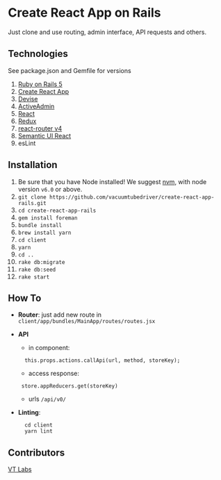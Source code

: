 # Create React App on Rails

Just clone and use routing, admin interface, API requests and others.

## Technologies

See package.json and Gemfile for versions

1. [Ruby on Rails 5](http://rubyonrails.org/)
1. [Create React App](https://github.com/facebookincubator/create-react-app)
1. [Devise](https://github.com/plataformatec/devise/)
1. [ActiveAdmin](https://github.com/activeadmin/activeadmin)
1. [React](http://facebook.github.io/react/)
1. [Redux](https://github.com/reactjs/redux)
1. [react-router v4](https://github.com/reactjs/react-router)
1. [Semantic UI React](https://react.semantic-ui.com/introduction)
1. esLint

## Installation

1. Be sure that you have Node installed! We suggest [nvm](https://github.com/creationix/nvm), with node version `v6.0` or above.
1. `git clone https://github.com/vacuumtubedriver/create-react-app-rails.git`
1. `cd create-react-app-rails`
1. `gem install foreman`
1. `bundle install`
1. `brew install yarn`
1. `cd client`
1. `yarn`
1. `cd ..`
1. `rake db:migrate`
1. `rake db:seed`
1. `rake start`

## How To


+ **Router**: just add new route in `client/app/bundles/MainApp/routes/routes.jsx`  


+ **API**
  + in component:
  ```
    this.props.actions.callApi(url, method, storeKey);
  ```
  + access response:
  ```
   store.appReducers.get(storeKey)
  ```
  + urls `/api/v0/`

 + **Linting**:
    ```
      cd client
      yarn lint
    ```

 ## Contributors
  [VT Labs](https://www.vtlabs.org)
